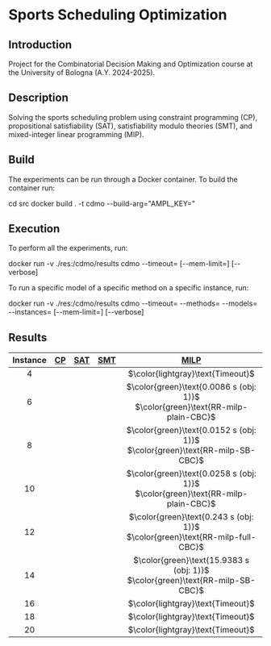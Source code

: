 # Sports Scheduling Optimization

## Introduction

Project for the Combinatorial Decision Making and Optimization course at the University of Bologna (A.Y. 2024-2025).

## Description

Solving the sports scheduling problem using constraint programming (CP), propositional satisfiability (SAT), satisfiability modulo theories (SMT), and mixed-integer linear programming (MIP).

## Build

The experiments can be run through a Docker container. To build the container run:


cd src
docker build . -t cdmo --build-arg="AMPL_KEY=<ampl-community-key>"


## Execution

To perform all the experiments, run:

docker run -v ./res:/cdmo/results cdmo
--timeout=<timeout-per-model>
[--mem-limit=<ram-limit>]
[--verbose]


To run a specific model of a specific method on a specific instance, run:

docker run -v ./res:/cdmo/results cdmo
--timeout=<timeout-per-model>
--methods=<method-name>
--models=<model-name>
--instances=<instance-number>
[--mem-limit=<ram-limit>]
[--verbose]


## Results
<!-- Do NOT remove the comments below -->
<!-- begin-status -->
| Instance | [CP](./method-statuses/cp-status.md) | [SAT](./method-statuses/sat-status.md) | [SMT](./method-statuses/smt-status.md) | [MILP](./method-statuses/milp-status.md) |
|:-:| :---:|:---:|:---:|:---:|
| $4$ | | | | $\color{lightgray}\text{Timeout}$ | 
| $6$ | | | | $\color{green}\text{0.0086 s (obj: 1)}$</br>$\color{green}\text{RR-milp-plain-CBC}$ | 
| $8$ | | | | $\color{green}\text{0.0152 s (obj: 1)}$</br>$\color{green}\text{RR-milp-SB-CBC}$ | 
| $10$ | | | | $\color{green}\text{0.0258 s (obj: 1)}$</br>$\color{green}\text{RR-milp-plain-CBC}$ | 
| $12$ | | | | $\color{green}\text{0.243 s (obj: 1)}$</br>$\color{green}\text{RR-milp-full-CBC}$ | 
| $14$ | | | | $\color{green}\text{15.9383 s (obj: 1)}$</br>$\color{green}\text{RR-milp-SB-CBC}$ | 
| $16$ | | | | $\color{lightgray}\text{Timeout}$ | 
| $18$ | | | | $\color{lightgray}\text{Timeout}$ | 
| $20$ | | | | $\color{lightgray}\text{Timeout}$ | 

<!-- end-status -->

